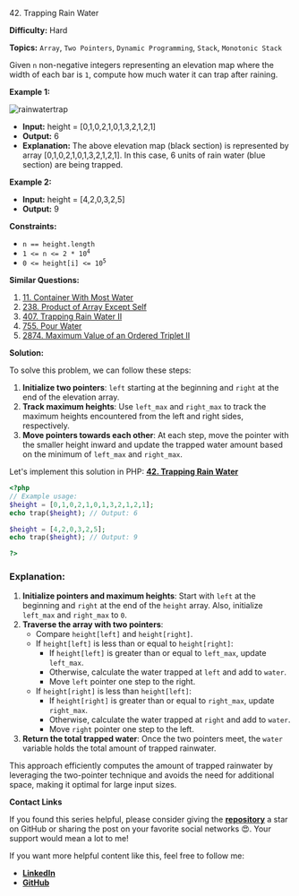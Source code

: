 42\. Trapping Rain Water

**Difficulty:** Hard

**Topics:** `Array`, `Two Pointers`, `Dynamic Programming`, `Stack`, `Monotonic Stack`

Given `n` non-negative integers representing an elevation map where the width of each bar is `1`, compute how much water it can trap after raining.

**Example 1:**

![rainwatertrap](https://assets.leetcode.com/uploads/2018/10/22/rainwatertrap.png)

- **Input:** height = [0,1,0,2,1,0,1,3,2,1,2,1]
- **Output:** 6
- **Explanation:** The above elevation map (black section) is represented by array [0,1,0,2,1,0,1,3,2,1,2,1]. In this case, 6 units of rain water (blue section) are being trapped.

**Example 2:**

- **Input:** height = [4,2,0,3,2,5]
- **Output:** 9

**Constraints:**

- `n == height.length`
- <code>1 <= n <= 2 * 10<sup>4</sup></code>
- <code>0 <= height[i] <= 10<sup>5</sup></code>


**Similar Questions:**
1. [11. Container With Most Water](https://github.com/mah-shamim/leet-code-in-php/tree/main/algorithms/000011-container-with-most-water)
2. [238. Product of Array Except Self](https://github.com/mah-shamim/leet-code-in-php/tree/main/algorithms/000238-product-of-array-except-self)
3. [407. Trapping Rain Water II](https://github.com/mah-shamim/leet-code-in-php/tree/main/algorithms/000407-trapping-rain-water-ii)
4. [755. Pour Water](https://github.com/mah-shamim/leet-code-in-php/tree/main/algorithms/000755-pour-water)
5. [2874. Maximum Value of an Ordered Triplet II](https://github.com/mah-shamim/leet-code-in-php/tree/main/algorithms/002874-maximum-value-of-an-ordered-triplet-ii)


**Solution:**


To solve this problem, we can follow these steps:

1. **Initialize two pointers**: `left` starting at the beginning and `right` at the end of the elevation array.
2. **Track maximum heights**: Use `left_max` and `right_max` to track the maximum heights encountered from the left and right sides, respectively.
3. **Move pointers towards each other**: At each step, move the pointer with the smaller height inward and update the trapped water amount based on the minimum of `left_max` and `right_max`.


Let's implement this solution in PHP: **[42. Trapping Rain Water](https://github.com/mah-shamim/leet-code-in-php/tree/main/algorithms/000042-trapping_rain_water/solution.php)**

```php
<?php
// Example usage:
$height = [0,1,0,2,1,0,1,3,2,1,2,1];
echo trap($height); // Output: 6

$height = [4,2,0,3,2,5];
echo trap($height); // Output: 9

?>
```

### Explanation:

1. **Initialize pointers and maximum heights**: Start with `left` at the beginning and `right` at the end of the `height` array. Also, initialize `left_max` and `right_max` to `0`.
2. **Traverse the array with two pointers**:
    - Compare `height[left]` and `height[right]`.
    - If `height[left]` is less than or equal to `height[right]`:
        - If `height[left]` is greater than or equal to `left_max`, update `left_max`.
        - Otherwise, calculate the water trapped at `left` and add to `water`.
        - Move `left` pointer one step to the right.
    - If `height[right]` is less than `height[left]`:
        - If `height[right]` is greater than or equal to `right_max`, update `right_max`.
        - Otherwise, calculate the water trapped at `right` and add to `water`.
        - Move `right` pointer one step to the left.
3. **Return the total trapped water**: Once the two pointers meet, the `water` variable holds the total amount of trapped rainwater.

This approach efficiently computes the amount of trapped rainwater by leveraging the two-pointer technique and avoids the need for additional space, making it optimal for large input sizes.

**Contact Links**

If you found this series helpful, please consider giving the **[repository](https://github.com/mah-shamim/leet-code-in-php)** a star on GitHub or sharing the post on your favorite social networks 😍. Your support would mean a lot to me!

If you want more helpful content like this, feel free to follow me:

- **[LinkedIn](https://www.linkedin.com/in/arifulhaque/)**
- **[GitHub](https://github.com/mah-shamim)**
